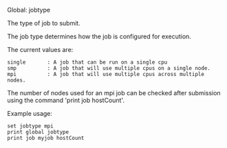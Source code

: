 Global: jobtype

The type of job to submit.

The job type determines how the job is configured for execution.

The current values are:

    single       : A job that can be run on a single cpu
    smp          : A job that will use multiple cpus on a single node.
    mpi          : A job that will use multiple cpus across multiple nodes.

The number of nodes used for an mpi job can be checked after submission using the command 'print job <jobname> hostCount'.

Example usage:

    set jobtype mpi
    print global jobtype
    print job myjob hostCount

